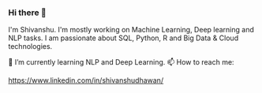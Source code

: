 ### Hi there 👋
I'm Shivanshu.
I'm mostly working on Machine Learning, Deep learning and NLP tasks. I am passionate about SQL, Python, R and Big Data & Cloud technologies.

🌱 I’m currently learning NLP and Deep Learning.
📫 How to reach me:

https://www.linkedin.com/in/shivanshudhawan/

<!--
**shiv-dhawan/shiv-dhawan** is a ✨ _special_ ✨ repository because its `README.md` (this file) appears on your GitHub profile.

Here are some ideas to get you started:

- 🔭 I’m currently working on ...
- 🌱 I’m currently learning ...
- 👯 I’m looking to collaborate on ...
- 🤔 I’m looking for help with ...
- 💬 Ask me about ...
- 📫 How to reach me: ...
- 😄 Pronouns: ...
- ⚡ Fun fact: ...
-->
